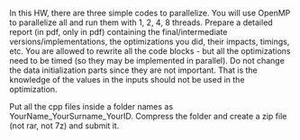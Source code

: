 In this HW, there are three simple codes to parallelize. You will use OpenMP to parallelize all and run them with 1, 2, 4, 8 threads. Prepare a detailed report (in pdf, only in pdf) containing the final/intermediate  versions/implementations, the optimizations you did, their impacts, timings, etc. You are allowed to rewrite all the code blocks - but all the optimizations need to be timed (so they may be implemented in parallel). Do not change the data initialization parts since they are not important. That is the knowledge of the values in the inputs should not be used in the optimization. 

Put all the cpp files inside a folder names as YourName_YourSurname_YourID. Compress the folder and create a zip file (not rar, not 7z) and submit it. 
